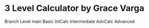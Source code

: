 # 3 Level Calculator by Grace Varga
Branch     Level
main       Basic
IntCalc    Intermediate
AdvCalc    Advanced
